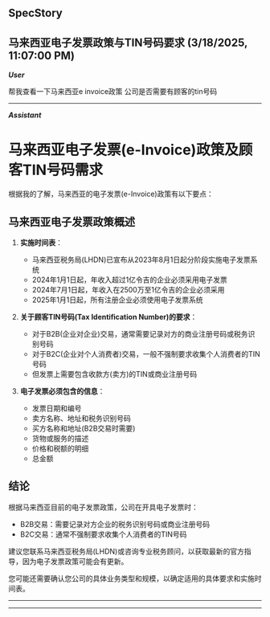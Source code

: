 ## SpecStory

## 马来西亚电子发票政策与TIN号码要求 (3/18/2025, 11:07:00 PM)

_**User**_

帮我查看一下马来西亚e invoice政策 公司是否需要有顾客的tin号码

---

_**Assistant**_

# 马来西亚电子发票(e-Invoice)政策及顾客TIN号码需求

根据我的了解，马来西亚的电子发票(e-Invoice)政策有以下要点：

## 马来西亚电子发票政策概述

1. **实施时间表**：
   - 马来西亚税务局(LHDN)已宣布从2023年8月1日起分阶段实施电子发票系统
   - 2024年1月1日起，年收入超过1亿令吉的企业必须采用电子发票
   - 2024年7月1日起，年收入在2500万至1亿令吉的企业必须采用
   - 2025年1月1日起，所有注册企业必须使用电子发票系统

2. **关于顾客TIN号码(Tax Identification Number)的要求**：
   - 对于B2B(企业对企业)交易，通常需要记录对方的商业注册号码或税务识别号码
   - 对于B2C(企业对个人消费者)交易，一般不强制要求收集个人消费者的TIN号码
   - 但发票上需要包含收款方(卖方)的TIN或商业注册号码

3. **电子发票必须包含的信息**：
   - 发票日期和编号
   - 卖方名称、地址和税务识别号码
   - 买方名称和地址(B2B交易时需要)
   - 货物或服务的描述
   - 价格和税额的明细
   - 总金额

## 结论

根据马来西亚目前的电子发票政策，公司在开具电子发票时：
- B2B交易：需要记录对方企业的税务识别号码或商业注册号码
- B2C交易：通常不强制要求收集个人消费者的TIN号码

建议您联系马来西亚税务局(LHDN)或咨询专业税务顾问，以获取最新的官方指导，因为电子发票政策可能会有更新。

您可能还需要确认您公司的具体业务类型和规模，以确定适用的具体要求和实施时间表。

---



---

